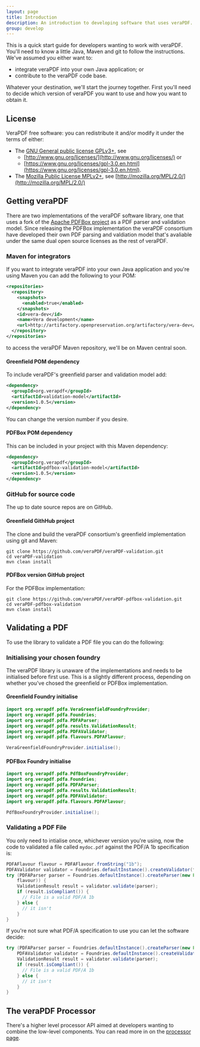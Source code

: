 ```yaml
---
layout: page
title: Introduction
description: An introduction to developing software that uses veraPDF.
group: develop
---
```


This is a quick start guide for developers wanting to work with veraPDF. You'll
need to know a little Java, Maven and git to follow the instructions. We've
assumed you either want to:

- integrate veraPDF into your own Java application; or
- contribute to the veraPDF code base.

Whatever your destination, we'll start the journey together. First you'll need to
decide which version of veraPDF you want to use and how you want to obtain it.

License
-------
VeraPDF free software: you can redistribute it and/or modify it under the terms
of either:

- The [GNU General public license GPLv3+](LICENSE.GPL), see
  - [http://www.gnu.org/licenses/](http://www.gnu.org/licenses/) or
  - [https://www.gnu.org/licenses/gpl-3.0.en.html](https://www.gnu.org/licenses/gpl-3.0.en.html).
- The [Mozilla Public License MPLv2+](LICENSE.MPL), see
  [http://mozilla.org/MPL/2.0/](http://mozilla.org/MPL/2.0/)

Getting veraPDF
---------------
There are two implementations of the veraPDF software library, one that uses a
fork of the [Apache PDFBox project](https://github.com/veraPDF/veraPDF-pdfbox)
as a PDF parser and validation model. Since releasing the PDFBox implementation
the veraPDF consortium have developed their own PDF parsing and valdiation model
that's avaliable under the same dual open source licenses as the rest of veraPDF.

### Maven for integrators
If you want to integrate veraPDF into your own Java application and you're using
Maven you can add the following to your POM:

```xml
<repositories>
  <repository>
    <snapshots>
      <enabled>true</enabled>
    </snapshots>
    <id>vera-dev</id>
    <name>Vera development</name>
    <url>http://artifactory.openpreservation.org/artifactory/vera-dev</url>
  </repository>
</repositories>
```

to access the veraPDF Maven repository, we'll be on Maven central soon.

#### Greenfield POM dependency
To include veraPDF's greenfield parser and validation model add:

```xml
<dependency>
  <groupId>org.verapdf</groupId>
  <artifactId>validation-model</artifactId>
  <version>1.0.5</version>
</dependency>
```

You can change the version number if you desire.

#### PDFBox POM dependency
This can be included in your project with this Maven dependency:

```xml
<dependency>
  <groupId>org.verapdf</groupId>
  <artifactId>pdfbox-validation-model</artifactId>
  <version>1.0.5</version>
</dependency>
```

### GitHub for source code
The up to date source repos are on GitHub.

#### Greenfield GithHub project
The clone and build the veraPDF consortium's greenfield implementation using git
and Maven:

```shell
git clone https://github.com/veraPDF/veraPDF-validation.git
cd veraPDF-validation
mvn clean install
```

#### PDFBox version GitHub project
For the PDFBox implementation:

```shell
git clone https://github.com/veraPDF/veraPDF-pdfbox-validation.git
cd veraPDF-pdfbox-validation
mvn clean install
```

Validating a PDF
----------------
To use the library to validate a PDF file you can do the following:

### Initialising your chosen foundry
The veraPDF library is unaware of the implementations and needs to be
initialised before first use. This is a slightly different process, depending on
whether you've chosed the greenfield or PDFBox implementation.

#### Greenfield Foundry initialise

```java
import org.verapdf.pdfa.VeraGreenfieldFoundryProvider;
import org.verapdf.pdfa.Foundries;
import org.verapdf.pdfa.PDFAParser;
import org.verapdf.pdfa.results.ValidationResult;
import org.verapdf.pdfa.PDFAValidator;
import org.verapdf.pdfa.flavours.PDFAFlavour;

VeraGreenfieldFoundryProvider.initialise();
```

#### PDFBox Foundry initialise

```java
import org.verapdf.pdfa.PdfBoxFoundryProvider;
import org.verapdf.pdfa.Foundries;
import org.verapdf.pdfa.PDFAParser;
import org.verapdf.pdfa.results.ValidationResult;
import org.verapdf.pdfa.PDFAValidator;
import org.verapdf.pdfa.flavours.PDFAFlavour;

PdfBoxFoundryProvider.initialise();
```

### Validating a PDF File
You only need to intialise once, whichever version you're using, now the code to
validated a file called `mydoc.pdf` against the PDF/A 1b specification is:

```java
PDFAFlavour flavour = PDFAFlavour.fromString("1b");
PDFAValidator validator = Foundries.defaultInstance().createValidator(flavour, false);
try (PDFAParser parser = Foundries.defaultInstance().createParser(new FileInputStream(`mydoc.pdf`),
    flavour)) {
    ValidationResult result = validator.validate(parser);
    if (result.isCompliant()) {
      // File is a valid PDF/A 1b
    } else {
      // it isn't
    }
}
```

If you're not sure what PDF/A specification to use you can let the software decide:

```java
try (PDFAParser parser = Foundries.defaultInstance().createParser(new FileInputStream("mydoc.pdf")) {
    PDFAValidator validator = Foundries.defaultInstance().createValidator(parser.getFlavour(), false);
    ValidationResult result = validator.validate(parser);
    if (result.isCompliant()) {
      // File is a valid PDF/A 1b
    } else {
      // it isn't
    }
}
```

The veraPDF Processor
---------------------
There's a higher level processor API aimed at developers wanting to combine the
low-level components. You can read more in on the [processor page](processor).
